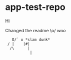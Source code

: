 # app-test-repo

Hi

Changed the readme \o/ *woo*

```
   O/` o *slam dunk*
 / |    |#|
  /\      |
           |
```

